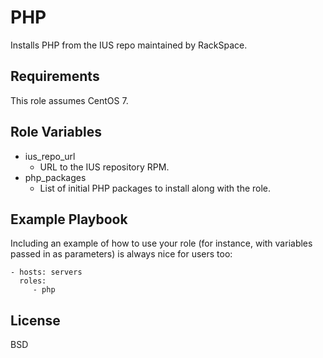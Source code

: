 PHP
=========

Installs PHP from the IUS repo maintained by RackSpace.

Requirements
------------

This role assumes CentOS 7.

Role Variables
--------------

- ius_repo_url
  - URL to the IUS repository RPM.
- php_packages
  - List of initial PHP packages to install along with the role.

Example Playbook
----------------

Including an example of how to use your role (for instance, with variables passed in as parameters) is always nice for users too:

    - hosts: servers
      roles:
         - php

License
-------

BSD

